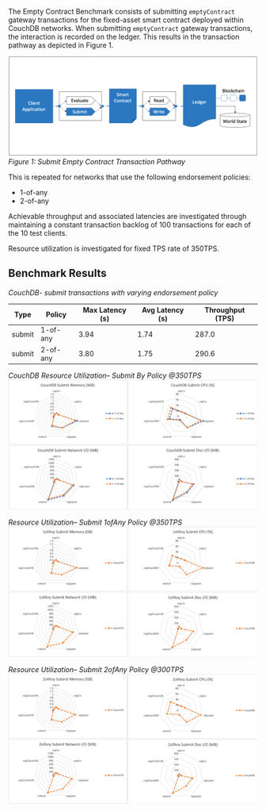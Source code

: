The Empty Contract Benchmark consists of submitting `emptyContract` gateway transactions for the fixed-asset smart contract deployed within CouchDB networks. When submitting `emptyContract` gateway transactions, the interaction is recorded on the ledger. This results in the transaction pathway as depicted in Figure 1.

![submit empty contract pathway](../../../../../diagrams/TransactionRoute_SubmitEmpty.png)*Figure 1: Submit Empty Contract Transaction Pathway*

This is repeated for networks that use the following endorsement policies:
 
 - 1-of-any
 - 2-of-any

Achievable throughput and associated latencies are investigated through maintaining a constant transaction backlog of 100 transactions for each of the 10 test clients.

Resource utilization is investigated for fixed TPS rate of 350TPS.

## Benchmark Results

*CouchDB- submit transactions with varying endorsement policy*

| Type | Policy | Max Latency (s) | Avg Latency (s) | Throughput (TPS) |
| ---- | ------ | --------------- | --------------- | ---------------- |
| submit | 1-of-any | 3.94 | 1.74 | 287.0 |
| submit | 2-of-any | 3.80 | 1.75 | 290.6 | 

*CouchDB Resource Utilization– Submit By Policy @350TPS*
![submit empty contract fabric with CouchDB resource utilization](../../../../../charts/2.0.0/nodeJS/nodeSDK/policies/CouchDB_submitByPolicy.png)

*Resource Utilization– Submit 1ofAny Policy @350TPS*
![submit empty contract fabric with 1ofAny policy resource utilization](../../../../../charts/2.0.0/nodeJS/nodeSDK/policies/Submit_1ofAny.png)

*Resource Utilization– Submit 2ofAny Policy @300TPS*
![submit empty contract fabric with 1ofAny policy resource utilization](../../../../../charts/2.0.0/nodeJS/nodeSDK/policies/Submit_2ofAny.png)
